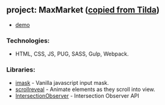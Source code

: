 ## project: MaxMarket ([copied from Tilda](https://opt-maxmarket.ru/))

* [demo](https://bgtvalex.github.io/MaxMarket/)

### Technologies:
*  HTML, CSS, JS, PUG, SASS, Gulp, Webpack.

### Libraries:
* [imask](https://imask.js.org/) - Vanilla javascript input mask.
* [scrollreveal](https://scrollrevealjs.org/) - Animate elements as they scroll into view.
* [IntersectionObserver](https://www.youtube.com/watch?v=ZYqBZmU-tA0) - Intersection Observer API
